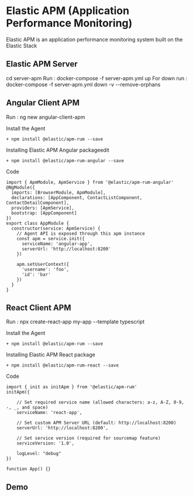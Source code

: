 # Elastic APM (Application Performance Monitoring)

Elastic APM is an application performance monitoring system built on the Elastic Stack

## Elastic APM Server 

cd server-apm
Run : docker-compose -f server-apm.yml up
For down run : docker-compose -f server-apm.yml down -v --remove-orphans

## Angular Client APM

Run : ng new angular-client-apm

Install the Agent

    + npm install @elastic/apm-rum --save
    
Installing Elastic APM Angular packageedit

    + npm install @elastic/apm-rum-angular --save
    
Code 
    
    import { ApmModule, ApmService } from '@elastic/apm-rum-angular'
    @NgModule({
      imports: [BrowserModule, ApmModule],
      declarations: [AppComponent, ContactListComponent, ContactDetailComponent],
      providers: [ApmService],
      bootstrap: [AppComponent]
    })
    export class AppModule {
      constructor(service: ApmService) {
        // Agent API is exposed through this apm instance
        const apm = service.init({
          serviceName: 'angular-app',
          serverUrl: 'http://localhost:8200'
        })

        apm.setUserContext({
          'username': 'foo',
          'id': 'bar'
        })
      }
    }


## React Client APM

Run : npx create-react-app my-app --template typescript

Install the Agent

    + npm install @elastic/apm-rum --save
    
Installing Elastic APM React package

    + npm install @elastic/apm-rum-react --save 
    
Code
    
    import { init as initApm } from '@elastic/apm-rum'		
    initApm({

        // Set required service name (allowed characters: a-z, A-Z, 0-9, -, _, and space)
        serviceName: 'react-app',

        // Set custom APM Server URL (default: http://localhost:8200)
        serverUrl: 'http://localhost:8200',

        // Set service version (required for sourcemap feature)
        serviceVersion: '1.0',

        logLevel: "debug"
    })
      
    function App() {}


## Demo

